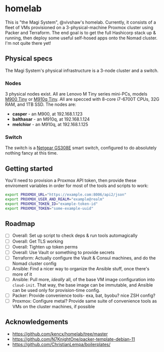 # homelab

This is "the Magi System", @vivshaw's homelab. Currently, it consists of a fleet of VMs provisioned on a 3-physical-machine Proxmox cluster using Packer and Terraform. The end goal is to get the full Hashicorp stack up & running, then deploy some useful self-hosed apps onto the Nomad cluster. I'm not quite there yet!

## Physical specs

The Magi System's physical infrastructure is a 3-node cluster and a switch.

### Nodes

3 physical nodes exist. All are Lenovo M Tiny series mini-PCs, models [M900 Tiny](https://www.lenovo.com/il/en/desktops-and-all-in-ones/thinkcentre/m-series-tiny/M900-Tiny/p/11TC1MTM900) or [M910q Tiny](https://www.lenovo.com/us/en/p/desktops/thinkcentre/m-series-tiny/thinkcentre-m910q/11tc1mt910q). All are specced with 8-core i7-6700T CPUs, 32G RAM, and 1TB SSD. The nodes are:

- **casper** - an M900, at 192.168.1.123
- **balthasar** - an M910q, at 192.168.1.124
- **melchior** - an M910q, at 192.168.1.125

### Switch

The switch is a [Netgear GS308E](https://www.netgear.com/business/wired/switches/plus/gs308e/) smart switch, configured to do absolutely nothing fancy at this time.

## Getting started

You'll need to provision a Proxmox API token, then provide these enviroment variables in order for most of the tools and scripts to work:

```sh
export PROXMOX_URL="https://example.com:8006/api2/json"
export PROXMOX_USER_AND_REALM="example@realm"
export PROXMOX_TOKEN_ID="example-token-id"
export PROXMOX_TOKEN="some-example-uuid"
```

## Roadmap

- [ ] Overall: Set up script to check deps & run tools automagically
- [ ] Overall: Get TLS working
- [ ] Overall: Tighten up token perms
- [ ] Overall: Use Vault or something to provide secrets
- [ ] Terraform: Actually configure the Vault & Consul machines, and do the Nomad cluster config
- [ ] Ansible: Find a nicer way to organize the Ansible stuff, once there's more of it
- [ ] Ansible: Pull more, _ideally_ all, of the base VM image configuration into `cloud-init`. That way, the base image can be immutable, and Ansible can be used only for provision-time config.
- [ ] Packer: Provide convenience tools- exa, bat, byobu? nice ZSH config?
- [ ] Proxmox: Configure metal? Provide same suite of convenience tools as VMs on the cluster machines, if possible

## Acknowledgements

- https://github.com/kencx/homelab/tree/master
- https://github.com/N7KnightOne/packer-template-debian-11
- https://github.com/ChristianLempa/boilerplates/
